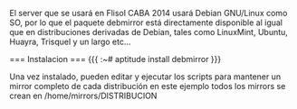 El server que se usará en Flisol CABA 2014 usará Debian GNU/Linux como SO, por lo que el paquete debmirror está directamente disponible al igual que en distribuciones derivadas de Debian, tales como LinuxMint, Ubuntu, Huayra, Trisquel y un largo etc...

=== Instalacion === 
{{{
	:~# aptitude install debmirror
}}}

Una vez instalado, pueden editar y ejecutar los scripts para mantener un mirror completo de cada distribución en este ejemplo todos los mirrors se crean en /home/mirrors/DISTRIBUCION

